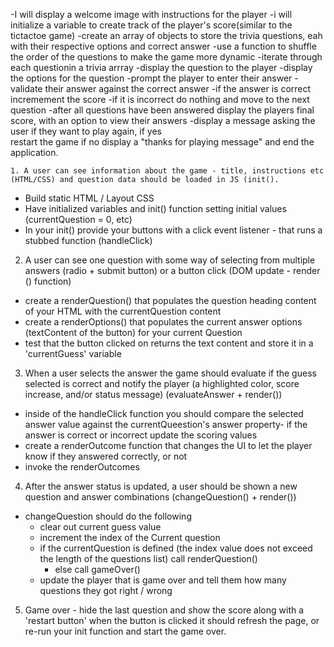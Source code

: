 -I will display a welcome image with instructions for the player
-i will initialize a variable to create track of the player's score(similar to the tictactoe game)
-create an array of objects to store the trivia questions, eah with their respective options and correct answer
-use a function to shuffle the order of the questions to make the game more dynamic
-iterate through each questionin a trivia arrray
    -display the question to the player
    -display the options for the question
    -prompt the player to enter their answer 
    -validate their answer against the correct answer
    -if the answer is correct incremement the score
    -if it is incorrect do nothing and move to the next question
-after all questions have been answered display the players final
    score, with an option to view their answers
-display a message asking the user if they want to play again, if yes  
    restart the game if no display a 
    "thanks for playing message" and end the application.














    1. A user can see information about the game - title, instructions etc (HTML/CSS) and question data should be loaded in JS (init(). 
- Build static HTML / Layout CSS
- Have initialized variables and init() function setting initial values (currentQuestion = 0, etc)
- In your init() provide your buttons with a click event listener - that runs a stubbed function (handleClick)

2. A user can see one question with some way of selecting from multiple answers (radio + submit button) or a button click (DOM update - render () function)
- create a renderQuestion() that populates the question heading content of your HTML with the currentQuestion content
- create a renderOptions() that populates the current answer options (textContent of the button) for your current Question 
- test that the button clicked on returns the text content and store it in a 'currentGuess' variable 

3. When a user selects the answer the game should evaluate if the guess selected is correct and notify the player (a highlighted color, score increase, and/or status message) (evaluateAnswer + render())
- inside of the handleClick function you should compare the selected answer value against the currentQueestion's answer property- if the answer is correct or incorrect update the scoring values
- create a renderOutcome function that changes the UI to let the player know if they answered correctly, or not
- invoke the renderOutcomes

4. After the answer status is updated, a user should be shown a new question and answer combinations (changeQuestion() + render())
- changeQuestion should do the following
	- clear out current guess value 
	- increment the index of the Current question
	- if the currentQuestion is defined (the index value does not exceed the length of the questions list) call renderQuestion()
	   - else call gameOver()
	- update the player that is game over and tell them how many questions they got right / wrong

5. Game over - hide the last question and show the score along with a 'restart button' when the button is clicked it should refresh the page, or re-run your init function and start the game over. 